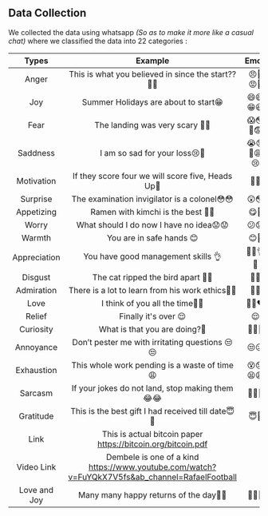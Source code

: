 ## Data Collection

We collected the data using whatsapp *(So as to make it more like a casual chat)* where we classified the data into 22 categories :


|Types        |Example   |Emoji        
|    :---:    |   :---:  |    :---:    
|Anger        |This is what you believed in since the start??😤😠|😠😤😡🤬 
|Joy          |Summer Holidays are about to start😁|😄😅😁😆            
|Fear         |The landing was very scary 😬😨|😱😳😬😨           
|Saddness     |I am so sad for your loss😢🥺|😭😞🥺😩😢  
|Motivation   |If they score four we will score five, Heads Up💪|💪✊      
|Surprise     |The examination invigilator is a colonel😳😳|😲😳           
|Appetizing   |Ramen with kimchi is the best 🤤🤤|😋🤤           
|Worry        |What should I do now I have no idea😟😟|😕😟           
|Warmth       |You are in safe hands 😊|😊🤗           
|Appreciation |You have good management skills 👌|👏🔥👌🙌               
|Disgust      |The cat ripped the bird apart 🤢🤮|🤢🤮            
|Admiration   |There is a lot to learn from his work ethics🤩😍|🤩😍            
|Love         |I think of you all the time🥰😘|🥰😘❤️            
|Relief       |Finally it's over 😌|😌            
|Curiosity    |What is that you are doing?🤔|🧐🤔🤨            
|Annoyance    |Don’t pester me with irritating questions 😒😒|😒😑            
|Exhaustion   |This whole work pending is a waste of time😩|😵😓😫😩            
|Sarcasm      |If your jokes do not land, stop making them😂😂|🤣😂😆       
|Gratitude    |This is the best gift I had received till date😇🙏|😇🙏            
|Link         |This is actual bitcoin paper https://bitcoin.org/bitcoin.pdf|       
|Video Link   |Dembele is one of a kind https://www.youtube.com/watch?v=FuYQkX7V5fs&ab_channel=RafaelFootball|            
|Love and Joy |Many many happy returns of the day🎉🎉|🥳🎊🎉           
